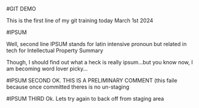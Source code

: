 #GIT DEMO 

This is the first line of my git training today March 1st 2024

#IPSUM

Well, second line
IPSUM stands for latin intensive pronoun but related in tech for Intellectual Property Summary 

Though, I should find out what a heck is really ipsum...but you know now, I am becoming word lover picky...

#IPSUM SECOND
OK. THIS IS A PRELIMINARY COMMENT (this faile because once committed theres is no un-staging

#IPSUM THIRD
Ok. Lets try again to back off from staging area